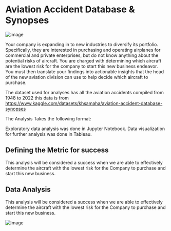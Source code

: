 # Aviation Accident Database & Synopses

![image](https://github.com/user-attachments/assets/45d236f6-c361-48aa-a1ba-7fc8fd52f065)



Your company is expanding in to new industries to diversify its portfolio. Specifically, they are interested in purchasing and operating airplanes for commercial and private enterprises, but do not know anything about the potential risks of aircraft. You are charged with determining which aircraft are the lowest risk for the company to start this new business endeavor. You must then translate your findings into actionable insights that the head of the new aviation division can use to help decide which aircraft to purchase.

The dataset used for analyses has all the aviation accidents compiled from 1948 to 2022 this data is  from https://www.kaggle.com/datasets/khsamaha/aviation-accident-database-synopses

The Analysis Takes the following format:

Exploratory data analysis was done in Jupyter Notebook.
Data visualization for further analysis was done in Tableau.

## Defining the Metric for success

This analysis will be considered a success when we are able to effectively determine the aircraft with the lowest risk for the Company to purchase and start this new business.

## Data Analysis

This analysis will be considered a success when we are able to effectively determine the aircraft with the lowest risk for the Company to purchase and start this new business.



![image](https://github.com/user-attachments/assets/78e493e0-4da6-4b90-906e-da6a6269eb11)



